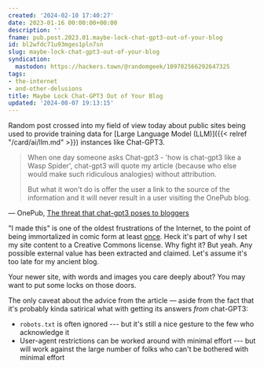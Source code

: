 ```yaml
---
created: '2024-02-10 17:40:27'
date: 2023-01-16 00:00:00+00:00
description: ''
fname: pub.post.2023.01.maybe-lock-chat-gpt3-out-of-your-blog
id: bl2wfdc71u93mges1pln7sn
slug: maybe-lock-chat-gpt3-out-of-your-blog
syndication:
  mastodon: https://hackers.town/@randomgeek/109702566292647325
tags:
- the-internet
- and-other-delusions
title: Maybe Lock Chat-GPT3 Out of Your Blog
updated: '2024-08-07 19:13:15'
---
```


Random post crossed into my field of view today about public sites being used to provide training data for [Large Language Model (LLM)]({{< relref "/card/ai/llm.md" >}}) instances like Chat-GPT3.

> When one day someone asks Chat-gpt3 - 'how is chat-gpt3 like a Wasp Spider', chat-gpt3 will quote my article (because who else would make such ridiculous analogies) without attribution.
>
> But what it won't do is offer the user a link to the source of the information and it will never result in a user visiting the OnePub blog.

— OnePub, [The threat that chat-gpt3 poses to bloggers](https://onepub.dev/Blog?id=jxbxpsdavu&utm_source=reddit&utm_medium=post&utm_campaign=blog)

"I made this" is one of the oldest frustrations of the Internet, to the point of being immortalized in comic form at least [once](https://nedroidcomics.tumblr.com/post/41879001445/the-internet). Heck it's part of why I set my site content to a Creative Commons license. Why fight it? But yeah. Any possible external value has been extracted and claimed. Let's assume it's too late for my ancient blog.

Your newer site, with words and images you care deeply about? You may want to put some locks on those doors.

The only caveat about the advice from the article — aside from the fact that it's probably kinda satirical what with getting its answers *from* chat-GPT3:

* `robots.txt` is often ignored --- but it's still a nice gesture to the few who acknowledge it
* User-agent restrictions can be worked around with minimal effort --- but will work against the large number of folks who can't be bothered with minimal effort
